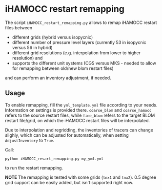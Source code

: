 # iHAMOCC restart remapping

The script `iHAMOCC_restart_remapping.py` allows to remap iHAMOCC restart 
files between

- different grids (hybrid versus isopycnic) 
- different number of pressure level layers (currently 53 in isopycnic versus 56 in hybrid)
- different grid resolutions (e.g. interpolation from lower to higher resolution) and
- supports the different unit systems (CGS versus MKS - needed to allow for remapping between old/new blom restart files)

and can perform an inventory adjustment, if needed.

## Usage
To enable remapping, fill the `yml_template.yml` file according to your needs. Information on settings is provided there.
 `coarse_blom` and `coarse_hamocc` refers to the source restart files, while `fine_blom` refers to the target BLOM 
restart file/grid,  on which the iHAMOCC restart files will be interpolated.

Due to interpolation and regridding, the inventories of tracers can change slighly, which can be adjusted for 
automatically, when setting `AdjustInventory` to `True`.

Call:
```
python iHAMOCC_resart_remapping.py my_yml.yml
```

to run the restart remapping.


**NOTE** The remapping is tested with some grids (`tnx1` and `tnx2`). 0.5 degree grid support can be easily added, but isn't supported right now. 

